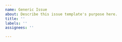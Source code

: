 ```yaml
---
name: Generic Issue
about: Describe this issue template's purpose here.
title: ''
labels: ''
assignees: ''

---
```




